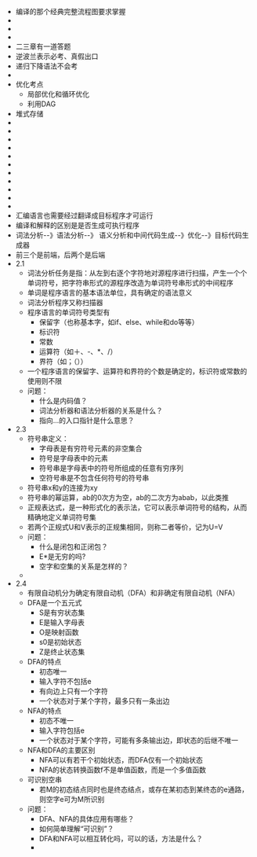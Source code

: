 - 编译的那个经典完整流程图要求掌握
-
-
-
- 二三章有一道答题
- 逆波兰表示必考、真假出口
- 递归下降语法不会考
-
- 优化考点
	- 局部优化和循环优化
	- 利用DAG
- 堆式存储
-
-
-
-
-
-
-
-
-
-
-
- 汇编语言也需要经过翻译成目标程序才可运行
- 编译和解释的区别是是否生成可执行程序
- 词法分析--》语法分析--》 语义分析和中间代码生成--》优化--》目标代码生成器
- 前三个是前端，后两个是后端
- 2.1
	- 词法分析任务是指：从左到右逐个字符地对源程序进行扫描，产生一个个单词符号，把字符串形式的源程序改造为单词符号串形式的中间程序
	- 单词是程序语言的基本语法单位，具有确定的语法意义
	- 词法分析程序又称扫描器
	- 程序语言的单词符号类型有
		- 保留字（也称基本字，如if、else、while和do等等）
		- 标识符
		- 常数
		- 运算符（如＋、-、*、/）
		- 界符（如；（））
	- 一个程序语言的保留字、运算符和界符的个数是确定的，标识符或常数的使用则不限
	- 问题：
		- 什么是内码值？
		- 词法分析器和语法分析器的关系是什么？
		- 指向...的入口指针是什么意思？
- 2.3
	- 符号串定义：
		- 字母表是有穷符号元素的非空集合
		- 符号是字母表中的元素
		- 符号串是字母表中的符号所组成的任意有穷序列
		- 空符号串是不包含任何符号的符号串
	- 符号串x和y的连接为xy
	- 符号串的幂运算，ab的0次方为空，ab的二次方为abab，以此类推
	- 正规表达式，是一种形式化的表示法，它可以表示单词符号的结构，从而精确地定义单词符号集
	- 若两个正规式U和V表示的正规集相同，则称二者等价，记为U=V
	- 问题：
		- 什么是闭包和正闭包？
		- E*是无穷的吗?
		- 空字和空集的关系是怎样的？
	-
- 2.4
	- 有限自动机分为确定有限自动机（DFA）和非确定有限自动机（NFA）
	- DFA是一个五元式
		- S是有穷状态集
		- E是输入字母表
		- O是映射函数
		- s0是初始状态
		- Z是终止状态集
	- DFA的特点
		- 初态唯一
		- 输入字符不包括e
		- 有向边上只有一个字符
		- 一个状态对于某个字符，最多只有一条出边
	- NFA的特点
		- 初态不唯一
		- 输入字符包括e
		- 一个状态对于某个字符，可能有多条输出边，即状态的后继不唯一
	- NFA和DFA的主要区别
		- NFA可以有若干个初始状态，而DFA仅有一个初始状态
		- NFA的状态转换函数f不是单值函数，而是一个多值函数
	- 可识别空串
		- 若M的初态结点同时也是终态结点，或存在某初态到某终态的e通路，则空字e可为M所识别
	- 问题：
		- DFA、NFA的具体应用有哪些？
		- 如何简单理解“可识别”？
		- DFA和NFA可以相互转化吗，可以的话，方法是什么？
		-